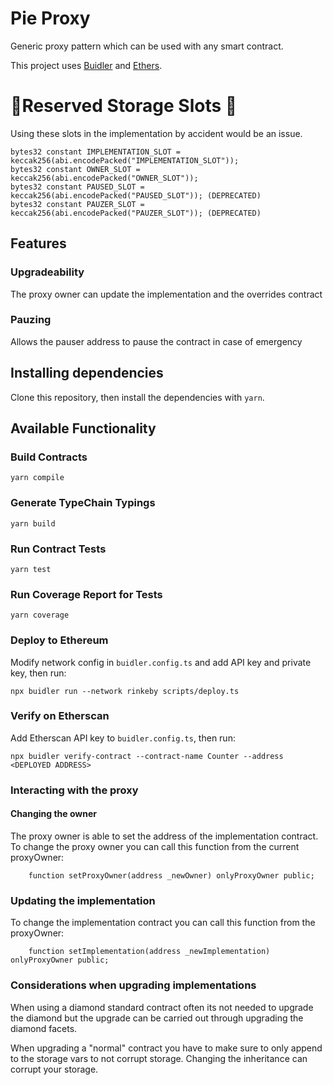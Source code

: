 # Pie Proxy

Generic proxy pattern which can be used with any smart contract.

This project uses [Buidler](https://buidler.dev) and [Ethers](https://docs.ethers.io/ethers.js/html/index.html).

# 🚨Reserved Storage Slots 🚨

Using these slots in the implementation by accident would be an issue.
```
bytes32 constant IMPLEMENTATION_SLOT = keccak256(abi.encodePacked("IMPLEMENTATION_SLOT"));
bytes32 constant OWNER_SLOT = keccak256(abi.encodePacked("OWNER_SLOT"));
bytes32 constant PAUSED_SLOT = keccak256(abi.encodePacked("PAUSED_SLOT")); (DEPRECATED)
bytes32 constant PAUZER_SLOT = keccak256(abi.encodePacked("PAUZER_SLOT")); (DEPRECATED)
```

## Features 

### Upgradeability

The proxy owner can update the implementation and the overrides contract

### Pauzing

Allows the pauser address to pause the contract in case of emergency

## Installing dependencies

Clone this repository, then install the dependencies with `yarn`.

## Available Functionality

### Build Contracts

`yarn compile`

### Generate TypeChain Typings

`yarn build`

### Run Contract Tests

`yarn test`

### Run Coverage Report for Tests

`yarn coverage`


### Deploy to Ethereum

Modify network config in `buidler.config.ts` and add API key and private key, then run:

`npx buidler run --network rinkeby scripts/deploy.ts`

### Verify on Etherscan

Add Etherscan API key to `buidler.config.ts`, then run:

`npx buidler verify-contract --contract-name Counter --address <DEPLOYED ADDRESS>`


### Interacting with the proxy

#### Changing the owner

The proxy owner is able to set the address of the implementation contract.
To change the proxy owner you can call this function from the current proxyOwner:

```
    function setProxyOwner(address _newOwner) onlyProxyOwner public;
```

### Updating the implementation

To change the implementation contract you can call this function from the proxyOwner:

```
    function setImplementation(address _newImplementation) onlyProxyOwner public;
```

### Considerations when upgrading implementations

When using a diamond standard contract often its not needed to upgrade the diamond but the upgrade can be carried out through upgrading the diamond facets.

When upgrading a "normal" contract you have to make sure to only append to the storage vars to not corrupt storage. Changing the inheritance can corrupt your storage.